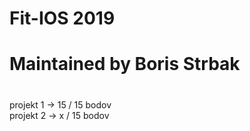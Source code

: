 #
#
# Fit-IOS 2019
#
# Maintained by Boris Strbak
#  

projekt 1 -> 15 / 15 bodov <br />
projekt 2 -> x  / 15 bodov
